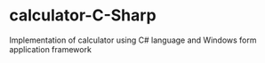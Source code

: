 # calculator-C-Sharp
Implementation of calculator using C# language and Windows form application framework

